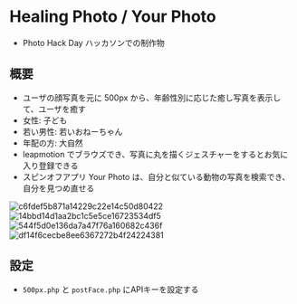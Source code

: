 # Healing Photo / Your Photo

* Photo Hack Day ハッカソンでの制作物

## 概要

* ユーザの顔写真を元に 500px から、年齢性別に応じた癒し写真を表示して、ユーザを癒す
 * 女性: 子ども
 * 若い男性: 若いおねーちゃん
 * 年配の方: 大自然
* leapmotion でブラウズでき、写真に丸を描くジェスチャーをするとお気に入り登録できる
* スピンオフアプリ Your Photo は、自分と似ている動物の写真を検索でき、自分を見つめ直せる

![c6fdef5b871a14229c22e14c50d80422](https://cloud.githubusercontent.com/assets/1069988/3383278/321f246a-fc48-11e3-982d-807d08527003.png)
![14bbd14d1aa2bc1c5e5ce16723534df5](https://cloud.githubusercontent.com/assets/1069988/3383263/148335fe-fc48-11e3-8be3-8d5ae445f7bb.png)
![544f5d0e136da7a47f76a160682c436f](https://cloud.githubusercontent.com/assets/1069988/3383265/14848ada-fc48-11e3-8c41-99af78f28c18.png)
![df14f6cecbe8ee6367272b4f24224381](https://cloud.githubusercontent.com/assets/1069988/3383266/1488eec2-fc48-11e3-9f86-a430dc3425fe.png)

## 設定

* `500px.php` と `postFace.php` にAPIキーを設定する
